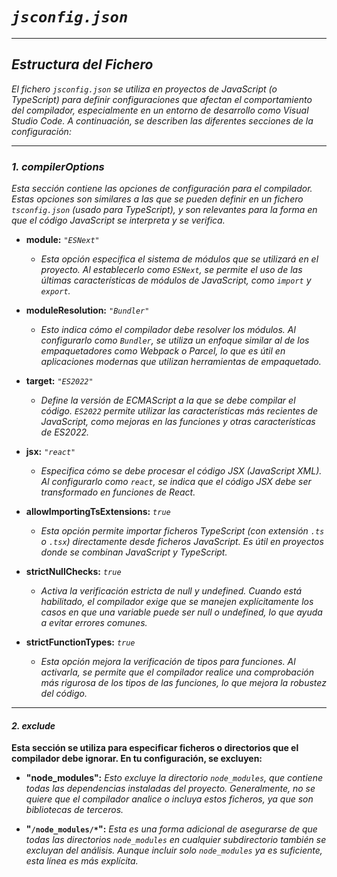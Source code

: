 <!-- Autor: Daniel Benjamin Perez Morales -->
<!-- GitHub: https://github.com/DanielPerezMoralesDev13 -->
<!-- Correo electrónico: danielperezdev@proton.me -->

# ***`jsconfig.json`***

---

## ***Estructura del Fichero***

*El fichero `jsconfig.json` se utiliza en proyectos de JavaScript (o TypeScript) para definir configuraciones que afectan el comportamiento del compilador, especialmente en un entorno de desarrollo como Visual Studio Code. A continuación, se describen las diferentes secciones de la configuración:*

---

### ***1. **compilerOptions*****

*Esta sección contiene las opciones de configuración para el compilador. Estas opciones son similares a las que se pueden definir en un fichero `tsconfig.json` (usado para TypeScript), y son relevantes para la forma en que el código JavaScript se interpreta y se verifica.*

- **module:** *`"ESNext"`*
  - *Esta opción especifica el sistema de módulos que se utilizará en el proyecto. Al establecerlo como `ESNext`, se permite el uso de las últimas características de módulos de JavaScript, como `import` y `export`.*

- **moduleResolution:** *`"Bundler"`*
  - *Esto indica cómo el compilador debe resolver los módulos. Al configurarlo como `Bundler`, se utiliza un enfoque similar al de los empaquetadores como Webpack o Parcel, lo que es útil en aplicaciones modernas que utilizan herramientas de empaquetado.*

- **target:** *`"ES2022"`*
  - *Define la versión de ECMAScript a la que se debe compilar el código. `ES2022` permite utilizar las características más recientes de JavaScript, como mejoras en las funciones y otras características de ES2022.*

- **jsx:** *`"react"`*
  - *Especifica cómo se debe procesar el código JSX (JavaScript XML). Al configurarlo como `react`, se indica que el código JSX debe ser transformado en funciones de React.*

- **allowImportingTsExtensions:** *`true`*
  - *Esta opción permite importar ficheros TypeScript (con extensión `.ts` o `.tsx`) directamente desde ficheros JavaScript. Es útil en proyectos donde se combinan JavaScript y TypeScript.*

- **strictNullChecks:** *`true`*
  - *Activa la verificación estricta de null y undefined. Cuando está habilitado, el compilador exige que se manejen explícitamente los casos en que una variable puede ser null o undefined, lo que ayuda a evitar errores comunes.*

- **strictFunctionTypes:** *`true`*
  - *Esta opción mejora la verificación de tipos para funciones. Al activarla, se permite que el compilador realice una comprobación más rigurosa de los tipos de las funciones, lo que mejora la robustez del código.*

---

#### ***2. **exclude*****

**Esta sección se utiliza para especificar ficheros o directorios que el compilador debe ignorar. En tu configuración, se excluyen:**

- **"node_modules":** *Esto excluye la directorio `node_modules`, que contiene todas las dependencias instaladas del proyecto. Generalmente, no se quiere que el compilador analice o incluya estos ficheros, ya que son bibliotecas de terceros.*

- **"`/node_modules/*`":** *Esta es una forma adicional de asegurarse de que todas las directorios `node_modules` en cualquier subdirectorio también se excluyan del análisis. Aunque incluir solo `node_modules` ya es suficiente, esta línea es más explícita.*
